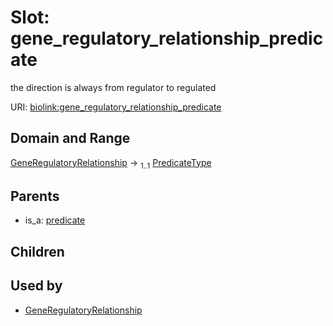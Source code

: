 
# Slot: gene_regulatory_relationship_predicate


the direction is always from regulator to regulated

URI: [biolink:gene_regulatory_relationship_predicate](https://w3id.org/biolink/vocab/gene_regulatory_relationship_predicate)


## Domain and Range

[GeneRegulatoryRelationship](GeneRegulatoryRelationship.md) &#8594;  <sub>1..1</sub> [PredicateType](types/PredicateType.md)

## Parents

 *  is_a: [predicate](predicate.md)

## Children


## Used by

 * [GeneRegulatoryRelationship](GeneRegulatoryRelationship.md)
